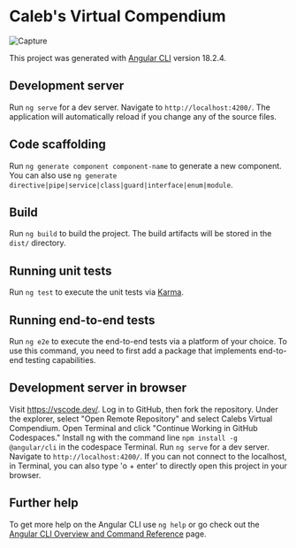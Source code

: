 # Caleb's Virtual Compendium

![Capture](https://github.com/user-attachments/assets/ad0ac5aa-d2bb-4d06-af09-8abc915d98e2)

This project was generated with [Angular CLI](https://github.com/angular/angular-cli) version 18.2.4.

## Development server

Run `ng serve` for a dev server. Navigate to `http://localhost:4200/`. The application will automatically reload if you change any of the source files.

## Code scaffolding

Run `ng generate component component-name` to generate a new component. You can also use `ng generate directive|pipe|service|class|guard|interface|enum|module`.

## Build

Run `ng build` to build the project. The build artifacts will be stored in the `dist/` directory.

## Running unit tests

Run `ng test` to execute the unit tests via [Karma](https://karma-runner.github.io).

## Running end-to-end tests

Run `ng e2e` to execute the end-to-end tests via a platform of your choice. To use this command, you need to first add a package that implements end-to-end testing capabilities.

## Development server in browser

Visit https://vscode.dev/. Log in to GitHub, then fork the repository. Under the explorer, select "Open Remote Repository" and select Calebs Virtual Compendium. Open Terminal and click "Continue Working in GitHub Codespaces." Install ng with the command line `npm install -g @angular/cli` in the codespace Terminal. Run `ng serve` for a dev server. Navigate to `http://localhost:4200/`. If you can not connect to the localhost, in Terminal, you can also type 'o + enter' to directly open this project in your browser.

## Further help

To get more help on the Angular CLI use `ng help` or go check out the [Angular CLI Overview and Command Reference](https://angular.dev/tools/cli) page.
